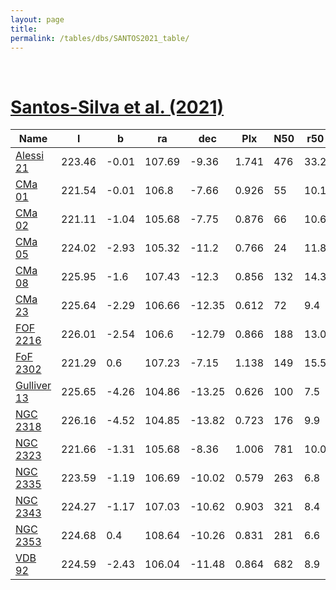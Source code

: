 ```yaml
---
layout: page
title: 
permalink: /tables/dbs/SANTOS2021_table/
---
```


&nbsp;
# [Santos-Silva et al. (2021)](https://ui.adsabs.harvard.edu/abs/2021MNRAS.508.1033S)

| Name | l | b | ra | dec | Plx | N50 | r50 | C3 |
| ---- | - | - | -- | --- | --- | --  | --  |-- |
| [Alessi 21](/_clusters/alessi21/) | 223.46 | -0.01 | 107.69 | -9.36 | 1.741 | 476 | 33.2 | <span style="color: green; font-weight: bold;">A</span><span style="color: green; font-weight: bold;">A</span> |
| [CMa 01](/_clusters/cma01/) | 221.54 | -0.01 | 106.8 | -7.66 | 0.926 | 55 | 10.1 | <span style="color: green; font-weight: bold;">A</span><span style="color: #FFC300; font-weight: bold;">B</span> |
| [CMa 02](/_clusters/cma02/) | 221.11 | -1.04 | 105.68 | -7.75 | 0.876 | 66 | 10.6 | <span style="color: green; font-weight: bold;">A</span><span style="color: #FFC300; font-weight: bold;">B</span> |
| [CMa 05](/_clusters/cma05/) | 224.02 | -2.93 | 105.32 | -11.2 | 0.766 | 24 | 11.8 | <span style="color: purple; font-weight: bold;">D</span><span style="color: red; font-weight: bold;">C</span> |
| [CMa 08](/_clusters/cma08/) | 225.95 | -1.6 | 107.43 | -12.3 | 0.856 | 132 | 14.3 | <span style="color: green; font-weight: bold;">A</span><span style="color: #FFC300; font-weight: bold;">B</span> |
| [CMa 23](/_clusters/cma23/) | 225.64 | -2.29 | 106.66 | -12.35 | 0.612 | 72 | 9.4 | <span style="color: green; font-weight: bold;">A</span><span style="color: #FFC300; font-weight: bold;">B</span> |
| [FOF 2216](/_clusters/fof2216/) | 226.01 | -2.54 | 106.6 | -12.79 | 0.866 | 188 | 13.0 | <span style="color: green; font-weight: bold;">A</span><span style="color: red; font-weight: bold;">C</span> |
| [FoF 2302](/_clusters/fof2302/) | 221.29 | 0.6 | 107.23 | -7.15 | 1.138 | 149 | 15.5 | <span style="color: green; font-weight: bold;">A</span><span style="color: #FFC300; font-weight: bold;">B</span> |
| [Gulliver 13](/_clusters/gulliver13/) | 225.65 | -4.26 | 104.86 | -13.25 | 0.626 | 100 | 7.5 | <span style="color: green; font-weight: bold;">A</span><span style="color: #FFC300; font-weight: bold;">B</span> |
| [NGC 2318](/_clusters/ngc2318/) | 226.16 | -4.52 | 104.85 | -13.82 | 0.723 | 176 | 9.9 | <span style="color: green; font-weight: bold;">A</span><span style="color: #FFC300; font-weight: bold;">B</span> |
| [NGC 2323](/_clusters/ngc2323/) | 221.66 | -1.31 | 105.68 | -8.36 | 1.006 | 781 | 10.0 | <span style="color: green; font-weight: bold;">A</span><span style="color: green; font-weight: bold;">A</span> |
| [NGC 2335](/_clusters/ngc2335/) | 223.59 | -1.19 | 106.69 | -10.02 | 0.579 | 263 | 6.8 | <span style="color: green; font-weight: bold;">A</span><span style="color: #FFC300; font-weight: bold;">B</span> |
| [NGC 2343](/_clusters/ngc2343/) | 224.27 | -1.17 | 107.03 | -10.62 | 0.903 | 321 | 8.4 | <span style="color: green; font-weight: bold;">A</span><span style="color: #FFC300; font-weight: bold;">B</span> |
| [NGC 2353](/_clusters/ngc2353/) | 224.68 | 0.4 | 108.64 | -10.26 | 0.831 | 281 | 6.6 | <span style="color: green; font-weight: bold;">A</span><span style="color: #FFC300; font-weight: bold;">B</span> |
| [VDB 92](/_clusters/vdb92/) | 224.59 | -2.43 | 106.04 | -11.48 | 0.864 | 682 | 8.9 | <span style="color: green; font-weight: bold;">A</span><span style="color: #FFC300; font-weight: bold;">B</span> |

